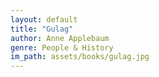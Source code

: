 ```yaml
---
layout: default
title: "Gulag"
author: Anne Applebaum
genre: People & History
im_path: assets/books/gulag.jpg
---
```

